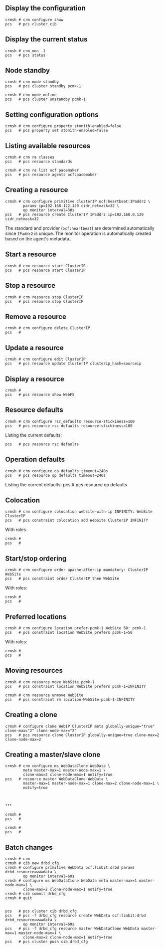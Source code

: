 ## Display the configuration

    crmsh # crm configure show
    pcs   # pcs cluster cib
    
## Display the current status

    crmsh # crm_mon -1
    pcs   # pcs status

## Node standby

    crmsh # crm node standby
    pcs   # pcs cluster standby pcmk-1

    crmsh # crm node online
    pcs   # pcs cluster unstandby pcmk-1

## Setting configuration options

    crmsh # crm configure property stonith-enabled=false
    pcs   # pcs property set stonith-enabled=false

## Listing available resources

    crmsh # crm ra classes
    pcs   # pcs resource standards

    crmsh # crm ra list ocf pacemaker
    pcs   # pcs resource agents ocf:pacemaker

## Creating a resource

    crmsh # crm configure primitive ClusterIP ocf:heartbeat:IPaddr2 \
            params ip=192.168.122.120 cidr_netmask=32 \
            op monitor interval=30s 
    pcs   # pcs resource create ClusterIP IPaddr2 ip=192.168.0.120 cidr_netmask=32

The standard and provider (`ocf:heartbeat`) are determined automatically since `IPaddr2` is unique.
The monitor operation is automatically created based on the agent's metadata.

## Start a resource
    crmsh # crm resource start ClusterIP
    pcs   # pcs resource start ClusterIP

## Stop a resource

    crmsh # crm resource stop ClusterIP
    pcs   # pcs resource stop ClusterIP

## Remove a resource

    crmsh # crm configure delete ClusterIP
    pcs   # 

## Update a resource
    crmsh # crm configure edit ClusterIP
    pcs   # pcs resource update ClusterIP clusterip_hash=sourceip

## Display a resource

    crmsh # 
    pcs   # pcs resource show WebFS

## Resource defaults

    crmsh # crm configure rsc_defaults resource-stickiness=100
    pcs   # pcs resource rsc defaults resource-stickiness=100
    
Listing the current defaults:
    
    pcs   # pcs resource rsc defaults
    
## Operation defaults

    crmsh # crm configure op_defaults timeout=240s
    pcs   # pcs resource op defaults timeout=240s

Listing the current defaults:
    pcs   #  pcs resource op defaults

## Colocation

    crmsh # crm configure colocation website-with-ip INFINITY: WebSite ClusterIP
    pcs   # pcs constraint colocation add WebSite ClusterIP INFINITY

With roles

    crmsh #
    pcs   # 

## Start/stop ordering

    crmsh # crm configure order apache-after-ip mandatory: ClusterIP WebSite
    pcs   # pcs constraint order ClusterIP then WebSite

With roles:

    crmsh #
    pcs   # 

## Preferred locations

    crmsh # crm configure location prefer-pcmk-1 WebSite 50: pcmk-1
    pcs   # pcs constraint location WebSite prefers pcmk-1=50
    
With roles:

    crmsh #
    pcs   # 

## Moving resources

    crmsh # crm resource move WebSite pcmk-1
    pcs   # pcs constraint location WebSite prefers pcmk-1=INFINITY
    
    crmsh # crm resource unmove WebSite
    pcs   # pcs constraint rm location-WebSite-pcmk-1-INFINITY
    
## Creating a clone

    crmsh # configure clone WebIP ClusterIP meta globally-unique="true" clone-max="2" clone-node-max="2"
    pcs   # pcs resource clone ClusterIP globally-unique=true clone-max=2 clone-node-max=2

## Creating a master/slave clone

    crmsh # crm configure ms WebDataClone WebData \
            meta master-max=1 master-node-max=1 \
            clone-max=2 clone-node-max=1 notify=true
    pcs   # resource master WebDataClone WebData \
            master-max=1 master-node-max=1 clone-max=2 clone-node-max=1 \
            notify=true

## ...
    crmsh #
    pcs   # 

    crmsh #
    pcs   # 


## Batch changes

    crmsh # crm
    crmsh # cib new drbd_cfg
    crmsh # configure primitive WebData ocf:linbit:drbd params drbd_resource=wwwdata \
            op monitor interval=60s
    crmsh # configure ms WebDataClone WebData meta master-max=1 master-node-max=1 \
            clone-max=2 clone-node-max=1 notify=true
    crmsh # cib commit drbd_cfg
    crmsh # quit


    pcs   # pcs cluster cib drbd_cfg
    pcs   # pcs -f drbd_cfg resource create WebData ocf:linbit:drbd drbd_resource=wwwdata \
            op monitor interval=60s
    pcs   # pcs -f drbd_cfg resource master WebDataClone WebData master-max=1 master-node-max=1 \
            clone-max=2 clone-node-max=1 notify=true
    pcs   # pcs cluster push cib drbd_cfg
